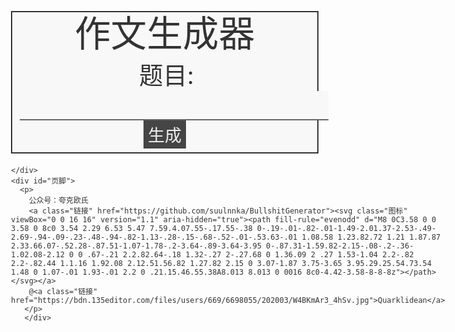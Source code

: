 
<html>
  <head>
    <title>文章生成器</title>
    <meta http-equiv="content-type" content="txt/html; charset=utf-8" />
    <meta name="viewport" content="width=device-width, initial-scale=1.0, maximum-scale=1.0, user-scalable=0">
    <link rel="icon" href="data:image/ico;base64,aWNv">
    <script src="https://hm.baidu.com/hm.js?058d1e446dd338b69f2e385ba2f930f2"></script>
    <script async src="https://www.googletagmanager.com/gtag/js?id=G-BM8WXEWW3P"></script>
  </head>
  <body>
    <div id="主体">
      <div id="标题">作文生成器</div>
      <div id="主题">
        <span>题目:</span>
        <input></input>
        <button onclick="生成文章()">生成</button>
      </div>
      <div id="文章"></div>
    </div>
    <div id="声明">
      <p id="声明文字">文章纯属娱乐，正式场合慎重使用</p>
      
    </div>
    <div id="页脚">
      <p>
        公众号：夸克欧氏
        <a class="链接" href="https://github.com/suulnnka/BullshitGenerator"><svg class="图标" viewBox="0 0 16 16" version="1.1" aria-hidden="true"><path fill-rule="evenodd" d="M8 0C3.58 0 0 3.58 0 8c0 3.54 2.29 6.53 5.47 7.59.4.07.55-.17.55-.38 0-.19-.01-.82-.01-1.49-2.01.37-2.53-.49-2.69-.94-.09-.23-.48-.94-.82-1.13-.28-.15-.68-.52-.01-.53.63-.01 1.08.58 1.23.82.72 1.21 1.87.87 2.33.66.07-.52.28-.87.51-1.07-1.78-.2-3.64-.89-3.64-3.95 0-.87.31-1.59.82-2.15-.08-.2-.36-1.02.08-2.12 0 0 .67-.21 2.2.82.64-.18 1.32-.27 2-.27.68 0 1.36.09 2 .27 1.53-1.04 2.2-.82 2.2-.82.44 1.1.16 1.92.08 2.12.51.56.82 1.27.82 2.15 0 3.07-1.87 3.75-3.65 3.95.29.25.54.73.54 1.48 0 1.07-.01 1.93-.01 2.2 0 .21.15.46.55.38A8.013 8.013 0 0016 8c0-4.42-3.58-8-8-8z"></path></svg></a>
        @<a class="链接" href="https://bdn.135editor.com/files/users/669/6698055/202003/W4BKmAr3_4hSv.jpg">Quarklidean</a>
       </p>
       </div>
  </body>
</html>

<script>
let _hmt = window._hmt || [];
window.dataLayer = window.dataLayer || [];
function gtag(){dataLayer.push(arguments);}
gtag('js', new Date());
gtag('config', 'G-BM8WXEWW3P');

function track(eventName, title, seed) {
    gtag('event', eventName, {'event_label': title,'seed': seed,'title_seed':title+'_'+seed});
    _hmt.push(['_trackEvent', eventName, 'title', title]);
    _hmt.push(['_trackEvent', eventName, 'title_seed', title+'_'+seed]);
}

window.$ = function (selector) {
    return document.querySelector(selector);
}

function 获取网址参数(参数) {
    return new URL(window.location.href).searchParams.get(参数)
}

let 论述 = [
    '主题，是那算不得巍峨的丘山，是那称不得江河的溪流，是那没有尔虞我诈的淳朴范围，是那轮皎月，是那......主题是那熟悉的一草一木，一草一木都是主题不可或缺的一部分。 ',
    '涠洲逍遥，醉览山川，空林郁郁，飞鸟隽逸，听一曲风呼海啸，如音清绝， ',
    '暗影浮动绕云端，淡淡月光笼寒沙。墨落宣张，勾勒一纸繁华， ',
    '主题对于我来说，有着很深刻的意义， ',
    '淡落，在亘古的残梦中。在夜莺凄凉的叹息里，让片片细腻的柔情，哽咽失语在暗夜的诗句里。 ',
    '别离，在泪眼迷朦的花落间 ',
    '尘缘飞花，人去楼空，梦里花落为谁痛？',
  '一缕阳光，从云翳后透出，在秋风中明亮，在手掌里温暖。更似一泓秋水，洗濯心灵的疲惫，但我心底于那阴翳依然难以释怀。 ',
  '主题创造了历史的辉煌和今天的成就。 ',
  '民生在勤，勤则不匮，主题是财富的源泉，也是幸福的源泉。 ',
  '我们学习的是科学文化知识，而劳动也是科学文化的源泉。 ',
  '很多东西，只有舍弃它，才能获得新生。 ',
  '那天，是和这会一样的天气，阴雨绵绵，烟雾朦胧，竟让人徒生几分诗意。就是这样的一个阴雨天气，我却经历了一个心灵变化的过程。 ',
  '离我窗台的不远处长着一棵大树，郁郁葱葱、枝繁叶茂，无一不显现出这棵树的生机。也许是这棵树安宁的绿色渲染了我，这几天的烦闷竟有点消逝。， ',
     '现在，解决主题的问题，是非常非常重要的。 所以， ',
    '我们不得不面对一个非常尴尬的事实，那就是， ',
    '主题的发生，到底需要如何做到，不主题的发生，又会如何产生。 ',
    '而这些并不是完全重要，更加重要的问题是， ',
    '主题，到底应该如何实现。 ',
    '带着这些问题，我们来审视一下主题。 ',
    '所谓主题，关键是主题需要如何写。 ',
    '我们一般认为，抓住了问题的关键，其他一切则会迎刃而解。 ',
    '问题的关键究竟为何？ ',
    '主题因何而发生？ ',
    '每个人都不得不面对这些问题。 在面对这种问题时， ',
    '一般来讲，我们都必须务必慎重的考虑考虑。 ',
    '要想清楚，主题，到底是一种怎么样的存在。 ',
    '了解清楚主题到底是一种怎么样的存在，是解决一切问题的关键。 ',
    '就我个人来说，主题对我的意义，非常重大。 ',
    '本人也是经过了深思熟虑，在每个日日夜夜思考这个问题。 ',
    '主题，发生了会如何，不发生又会如何。 ',
    '在这种困难的抉择下，本人思来想去，寝食难安。 ',
    '生活中，若主题出现了，我们就不得不考虑它出现了的事实。 ',
    '这种事实对本人来说意义重大，相信对这个世界也是有一定意义的。 ',
    '我们都知道，只要有意义，那么就必须慎重考虑。 ',
    '既然如此， ',
    '众所周知， ',
    '归根结底， ',
    '那么， ',
    '我认为， ',
    '一般来说，',  '马克吐温曾经说过',
    '有个小朋友发私信说 ',
    '总结的来说， ',
    '既然这样， ',
    '我们小学二年级学过， ',
    '这样看来， ',
    '从这个角度来看， ',
    '可是，即使是这样，主题的出现仍然代表了一定的意义。 ',
    '对我个人而言，主题不仅仅是一个重大的事件，还可能会改变我的人生。 '
]

let 名人名言 = [
   '足力健曾经说过，念去去千里烟波，暮霭沉沉楚天阔。这不禁令我深思',
    '8848手机曾经说过，数声风笛离亭晚，君向潇湘我向秦。这不禁令我深思',
    '欧几里得曾经说过，且应记、临流凭阑干，便遥想，江南红酣千顷。这不禁令我深思',    '亚历山大曾经说过，六月荷花香满湖，红衣绿扇映清波。这不禁令我深思',

    '托勒密曾经说过，绿阴生昼静，孤花表春余。这不禁令我深思',

    '大肠杆菌曾经说过，并刀如水，吴盐胜雪，纤手破新橙。这不禁令我深思',

    '奥利给曾经说过，千古风流人物，一时多少雄豪。这不禁令我深思',

    '急支糖浆曾经说过，宁可枝头抱香死，何曾吹落北风中。这不禁令我深思',

    '农夫山泉曾经说过，宁可枝头抱香死，何曾吹落北风中。这不禁令我深思',

    '马桶搋子曾经说过，宁可枝头抱香死，何曾吹落北风中。这不禁令我深思',
    '莱布尼茨曾经说过，曾经沧海难为水，除却巫山不是云。这不禁令我深思',
    '秦始皇曾经说过，商女不知亡国恨，隔江犹唱后庭花。这不禁令我深思',
    '澳大利亚曾经说过，苟利国家生死以，岂因祸福避趋之！这不禁令我深思',
    '我自己曾经说过，人生自古谁无死？留取丹心照汗青。这不禁令我深思',
    '菲律宾曾经说过，落红不是无情物，化作春泥更护花。这不禁令我深思',
    '玉皇大帝曾经说过，世间无限丹青手，一片伤心画不成。这不禁令我深思',
    '电冰箱曾经说过，露从今夜白，月是故乡明。这不禁令我深思',
    '洗衣机曾经说过，春宵一刻值千金，花有清香月有阴。这不禁令我深思',
    '狮身人面像曾经说过，寂寞空庭春欲晚，梨花满地不开门。这不禁令我深思',
    '金字塔曾经说过，疏影横斜水清浅，暗香浮动月黄昏。这不禁令我深思',
    '埃菲尔铁塔曾经说过，人间四月芳菲尽，山寺桃花始盛开。这不禁令我深思',
    '亚里士多德曾经说，过山无陵，江水为竭。冬雷震震，夏雨雪。天地合，乃敢与君绝。这不禁令我深思',
    '孔子曰，有朋自远方来，必先苦其心志，劳其筋骨，饿其体肤',
    '富勒曾经说过，苦难磨炼一些人，也毁灭另一些人。这不禁令我深思',
    '文森特·皮尔曾经说过，改变你的想法，你就改变了自己的世界。这不禁令我深思',
    '拿破仑·希尔曾经说过，不要等待，时机永远不会恰到好处。这不禁令我深思',
    '塞涅卡曾经说过，生命如同寓言，其价值不在与长短，而在与内容。这不禁令我深思',
    '鲁迅曾经说过，他没说过这句话。这不禁令我深思',
    '伏尔泰曾经说过，虽然这句话不是我说的，但我誓死捍卫你说话的权利',
    '莎士比亚曾经说过，人的一生是短的，但如果卑劣地过这一生，就太长了。这不禁令我深思',
    '笛卡儿曾经说过，我的努力求学没有得到别的好处，只不过是愈来愈发觉自己的无知。这不禁令我深思',
    '左拉曾经说过，生活的道路一旦选定，就要勇敢地走到底，决不回头。这不禁令我深思',
    '米歇潘曾经说过，生命是一条艰险的峡谷，只有勇敢的人才能通过。这不禁令我深思',
    '吉姆·罗恩曾经说过，要么你主宰生活，要么你被生活主宰。这不禁令我深思',
    '日本曾经说过，不幸可能成为通向幸福的桥梁。这不禁令我深思',
    '烤冷面曾经说过，人生就是学校。在那里，与其说好的教师是幸福，不如说好的教师是不幸。这不禁令我深思',
    '杰纳勒尔·乔治·S·巴顿曾经说过，接受挑战，就可以享受胜利的喜悦。这不禁令我深思',
    '德谟克利特曾经说过，节制使快乐增加并使享受加强。这不禁令我深思',
    '裴斯泰洛齐曾经说过，今天应做的事没有做，明天再早也是耽误了。这不禁令我深思',
    '歌德曾经说过，决定一个人的一生，以及整个命运的，只是一瞬之间。这不禁令我深思',
    '卡耐基曾经说过，一个不注意小事情的人，永远不会成就大事业。这不禁令我深思',
    '卢梭曾经说过，浪费时间是一桩大罪过。这不禁令我深思',
    '康德曾经说过，既然我已经踏上这条道路，那么，任何东西都不应妨碍我沿着这条路走下去。这不禁令我深思',
    '克劳斯·莫瑟爵士曾经说过，教育需要花费钱，而无知也是一样。这不禁令我深思',
    '伏尔泰曾经说过，坚持意志伟大的事业需要始终不渝的精神。这不禁令我深思',
    '亚伯拉罕·林肯曾经说过，你活了多少岁不算什么，重要的是你是如何度过这些岁月的。这不禁令我深思',
    '韩非曾经说过，内外相应，言行相称。这不禁令我深思',
    '富兰克林曾经说过，你热爱生命吗？那么别浪费时间，因为时间是组成生命的材料。这不禁令我深思',
    '马尔顿曾经说过，坚强的信心，能使平凡的人做出惊人的事业。这不禁令我深思',
    '笛卡儿曾经说过，读一切好书，就是和许多高尚的人谈话。这不禁令我深思',
    '塞涅卡曾经说过，真正的人生，只有在经过艰难卓绝的斗争之后才能实现。这不禁令我深思',
    '易卜生曾经说过，伟大的事业，需要决心，能力，组织和责任感。这不禁令我深思',
    '阿基米德曾经说过，沉迷刷题的人早晚要被罗马士兵砍死',
  '阿基米德曾经说过，沉迷刷题的人早晚要被罗马士兵砍死',
    '达尔文曾经说过，敢于浪费哪怕一个钟头时间的人，说明他还不懂得珍惜生命的全部价值。这不禁令我深思',
    '佚名曾经说过，感激每一个新的挑战，因为它会锻造你的意志和品格。这不禁令我深思',
    '奥斯特洛夫斯基曾经说过，共同的事业，共同的斗争，可以使人们产生忍受一切的力量。　这不禁令我深思',
    '苏轼曾经说过，古之立大事者，不惟有超世之才，亦必有坚忍不拔之志。这不禁令我深思',
    '王阳明曾经说过，故立志者，为学之心也；为学者，立志之事也。这不禁令我深思',
    '歌德曾经说过，读一本好书，就如同和一个高尚的人在交谈。这不禁令我深思',
    '乌申斯基曾经说过，学习是劳动，是充满思想的劳动。这不禁令我深思',
    '别林斯基曾经说过，好的书籍是最贵重的珍宝。这不禁令我深思',
    '富兰克林曾经说过，读书是易事，思索是难事，但两者缺一，便全无用处。这不禁令我深思',
    '鲁巴金曾经说过，读书是在别人思想的帮助下，建立起自己的思想。这不禁令我深思',
    '培根曾经说过，合理安排时间，就等于节约时间。这不禁令我深思',
    '屠格涅夫曾经说过，你想成为幸福的人吗？但愿你首先学会吃得起苦。这不禁令我深思',
    '莎士比亚曾经说过，抛弃时间的人，时间也抛弃他。这不禁令我深思',
    '叔本华曾经说过，普通人只想到如何度过时间，有才能的人设法利用时间。这不禁令我深思',
    '博曾经说过，一次失败，只是证明我们成功的决心还够坚强。 维这不禁令我深思',
    '拉罗什夫科曾经说过，取得成就时坚持不懈，要比遭到失败时顽强不屈更重要。这不禁令我深思',
    '莎士比亚曾经说过，人的一生是短的，但如果卑劣地过这一生，就太长了。这不禁令我深思',
    '俾斯麦曾经说过，失败是坚忍的最后考验。这不禁令我深思',
    '纳兰性德曾经说过，山有木兮木有枝，心悦君兮君不知。这不禁令我深思',
    '莎士比亚曾经说过，那脑袋里的智慧，就像打火石里的火花一样，不去打它是不肯出来的。这不禁令我深思',
    '希腊曾经说过，最困难的事情就是认识自己。这不禁令我深思',
    '黑塞曾经说过，有勇气承担命运这才是英雄好汉。这不禁令我深思',
    '非洲曾经说过，最灵繁的人也看不见自己的背脊。这不禁令我深思',
    '培根曾经说过，阅读使人充实，会谈使人敏捷，写作使人精确。这不禁令我深思',
    '斯宾诺莎曾经说过，最大的骄傲于最大的自卑都表示心灵的最软弱无力。这不禁令我深思',
    '西班牙曾经说过，自知之明是最难得的知识。这不禁令我深思',
    '塞内加曾经说过，勇气通往天堂，怯懦通往地狱。这不禁令我深思',
    '赫尔普斯曾经说过，有时候读书是一种巧妙地避开思考的方法。这不禁令我深思',
    '笛卡儿曾经说过，阅读一切好书如同和过去最杰出的人谈话。这不禁令我深思',
    '邓拓曾经说过，越是没有本领的就越加自命不凡。这不禁令我深思',
    '爱尔兰曾经说过，越是无能的人，越喜欢挑剔别人的错儿。这不禁令我深思',
    '老子曾经说过，知人者智，自知者明。胜人者有力，自胜者强。这不禁令我深思',
    '歌德曾经说过，意志坚强的人能把世界放在手中像泥块一样任意揉捏。这不禁令我深思',
    '迈克尔·F·斯特利曾经说过，最具挑战性的挑战莫过于提升自我。这不禁令我深思',
    '爱迪生曾经说过，失败也是我需要的，它和成功对我一样有价值。这不禁令我深思',
    '罗素·贝克曾经说过，一个人即使已登上顶峰，也仍要自强不息。这不禁令我深思',
    '马云曾经说过，最大的挑战和突破在于用人，而用人最大的突破在于信任人。这不禁令我深思',
    '雷锋曾经说过，自己活着，就是为了使别人过得更美好。这不禁令我深思',
    '布尔沃曾经说过，要掌握书，莫被书掌握；要为生而读，莫为读而生。这不禁令我深思',
    '培根曾经说过，人生若只如初见，何事秋风悲画扇。这不禁令我深思',
    '莫扎特曾经说过，谁和我一样用功，谁就会和我一样成功。这不禁令我深思',
    '马克思曾经说过，一切节省，归根到底都归结为时间的节省。这不禁令我深思',
    '莎士比亚曾经说过，意志命运往往背道而驰，决心到最后会全部推倒。这不禁令我深思',
    '卡莱尔曾经说过，过去一切时代的精华尽在书中。这不禁令我深思',
    '培根曾经说过，深窥自己的心，而后发觉一切的奇迹在你自己。这不禁令我深思',
    '罗曼·罗兰曾经说过，只有把抱怨环境的心情，化为上进的力量，才是成功的保证。这不禁令我深思',
    '孔子曾经说过，知之者不如好之者，好之者不如乐之者。这不禁令我深思',
    '达·芬奇曾经说过，大胆和坚定的决心能够抵得上武器的精良。这不禁令我深思',
    '叔本华曾经说过，意志是一个强壮的盲人，倚靠在明眼的跛子肩上。这不禁令我深思',
    '黑格尔曾经说过，只有永远躺在泥坑里的人，才不会再掉进坑里。这不禁令我深思',
    '普列姆昌德曾经说过，希望的灯一旦熄灭，生活刹那间变成了一片黑暗。这不禁令我深思',
    '维龙曾经说过，要成功不需要什么特别的才能，只要把你能做的小事做得好就行了。这不禁令我深思',
    '郭沫若曾经说过，形成天才的决定因素应该是勤奋。这不禁令我深思',
    '洛克曾经说过，学到很多东西的诀窍，就是一下子不要学很多。这不禁令我深思',
    '西班牙曾经说过，自己的鞋子，自己知道紧在哪里。这不禁令我深思',
    '拉罗什福科曾经说过，我们唯一不会改正的缺点是软弱。这不禁令我深思',
    '亚伯拉罕·林肯曾经说过，我这个人走得很慢，但是我从不后退。这不禁令我深思',
    '美华纳曾经说过，勿问成功的秘诀为何，且尽全力做你应该做的事吧。这不禁令我深思',
    '俾斯麦曾经说过，对于不屈不挠的人来说，没有失败这回事。这不禁令我深思',
    '阿卜·日·法拉兹曾经说过，学问是异常珍贵的东西，从任何源泉吸收都不可耻。这不禁令我深思',
    '白哲特曾经说过，坚强的信念能赢得强者的心，并使他们变得更坚强。 这不禁令我深思',
    '查尔斯·史考伯曾经说过，一个人几乎可以在任何他怀有无限热忱的事情上成功。 这不禁令我深思',
    '笛卡尔曾经说过，水中贵族，百岁山。这不禁令我深思',
    '莎士比亚曾经说过，本来无望的事，大胆尝试，往往能成功。这不禁令我深思',
    '卡耐基曾经说过，我们若已接受最坏的，就再没有什么损失。这不禁令我深思',
    '德国曾经说过，只有在人群中间，才能认识自己。这不禁令我深思',
    '史美尔斯曾经说过，书籍把我们引入最美好的社会，使我们认识各个时代的伟大智者。这不禁令我深思',
    '冯学峰曾经说过，当一个人用工作去迎接光明，光明很快就会来照耀着他。这不禁令我深思',
    '吉格·金克拉曾经说过，如果你能做梦，你就能实现它。这不禁令我深思',
]

let 后面垫话 = [
    '这不禁令我深思。 ',
    '带着这句话，我们还要更加慎重的审视这个问题： ',
    '这启发了我， ',
    '我希望诸位也能好好地体会这句话。 ',
    '这句话语虽然很短，但令我浮想联翩。 ',
    '这似乎解答了我的疑惑。 ',
]

let 前面垫话 = [
    '曾经说过',

    '在小学二年级时学过',
    '说有个小朋友发私信说',
    '曾经提到过',
    '说过一句富有哲理的话'
]

let 初始主题 = [
    '我在疫情中成长',
    '中午吃什么',    '关爱的力量',
    '拉屎压水花',
    '秋衣外穿更保暖',
    '薯片掉地上可吃吗',
    '学生会退会',
    '好好学习',
    '生活的意义',
    '成长'
]

let 下取整 = Math.floor;

let 同余乘数 = 214013;
let 同余加数 = 2531011;
let 同余模 = Math.pow(2,32);

let 随机种子 = 获取网址参数('随机种子') || 下取整( 随便取一个数(0, 同余模, Math.random) );

let 主题 = 获取网址参数('主题') || 随便取一句(初始主题)

$('input').value = 主题;

// LCG https://en.wikipedia.org/wiki/Linear_congruential_generator
function 同余发生器() {
    随机种子 = ( 随机种子 * 同余乘数 + 同余加数 ) % 同余模;
    return 随机种子 / 同余模;
};

function 随便取一句(列表){
    let 坐标 = 下取整( 同余发生器() * 列表.length );
    return 列表[坐标];
}

function 随便取一个数(最小值 = 0,最大值 = 300,随机数函数 = 同余发生器){
    let 数字 = 随机数函数() * ( 最大值 - 最小值 ) + 最小值;
    return 数字;
}

function 来点名人名言(){
    let 名言 = 随便取一句(名人名言)
    名言 = 名言.replace('曾经说过', 随便取一句(前面垫话) )
    名言 = 名言.replace('这不禁令我深思', 随便取一句(后面垫话) )
    return 名言
}

function 来点论述(){
    let 句子 = 随便取一句(论述);
    句子 = 句子.replace(RegExp('主题', 'g'),主题);
    return 句子;
}

function 增加段落(段落){
    if(段落[段落.length-1] === ' '){
        段落 = 段落.slice(0,-2)
    }
    return '　　' + 段落 + '。 '
}

function 生成文章(){
    主题 = $('input').value
    history.pushState({url: window.location.href}, null ,'?主题=' + 主题 + '&随机种子=' + 随机种子);
    track('generator', 主题, 随机种子);
    let 文章 = []
    let 段落 = '';
    let 文章长度 = 0;
    while( 文章长度 < 1000 ){
        let 随机数 = 随便取一个数();
        if(随机数 < 40 && 段落.length > 100){
            段落 = 增加段落(段落);
            文章.push(段落);
            段落 = '';
        }else if(随机数 < 80){
            let 句子 = 来点名人名言();
            文章长度 = 文章长度 + 句子.length;
            段落 = 段落 + 句子;
        }else{
            let 句子 = 来点论述();
            文章长度 = 文章长度 + 句子.length;
            段落 = 段落 + 句子;
        }
    }
    段落 = 增加段落(段落);
    文章.push(段落);

    let 排版 = '<div>' + 文章.join('</div><div>') + '</div>';
    $('#文章').innerHTML = 排版;
    $('#声明文字').style.display = 'block'
}

if (获取网址参数('主题')) {
    生成文章();
    track('shared', 主题, 随机种子);
}

</script>
<style>
  @media screen and (max-width: 1024px) {
    html{
      font-size: 2vw;
      color: #333333;
    }
    body{
      margin: 0;
    }
    #主体{
      border: 2px solid #333333;
      margin: 6px;
      padding: 6px;
      background: #f8f8f8;
    }
    #标题{
      font-size: 3rem;
      line-height: 3rem;
      text-align: center;
    }
    #主题{
      text-align: center;
      margin-top: 6px;
      font-size: 0px;
    }
    #主题 span{
      font-size: 2rem;
      vertical-align: baseline;
      margin-left: 6px;
    }
    #主题 input{
      border: none;
      border-bottom: #666666 2px solid;
      padding: 1px 0 0 0;
      margin: 0px 6px 0 6px;
      vertical-align: baseline;
      font-size: 2rem;
      background: #f8f8f8;
      color: #333333;
      text-align: center;
      min-width: 20%;
    }
    #主题 button{
      border: 0;
      padding: 3px 7px 3px 7px;
      margin: 0;
      vertical-align: top;
      font-size: 1.4rem;
      background: #454545;
      color: #efefef;
    }
    #文章 div{
      margin-top: 6px;
      font-size: 2rem;
      text-align: justify;
    }
    #声明{
      float: left;
      margin: 0 0 0 6px;
    }
    #声明 p{
      margin: 0 0 3px 3px;
      font-size: 1.4rem;
    }
    #声明文字{
      display: none;
    }
    #页脚{
      margin: 6px;
    }
    #页脚 p{
      margin: 3px;
      font-size: 1.4rem;
      text-align: right;
    }
    .链接{
      color: #666666;
    }
    .图标{
      height: 1rem;
      width: 1rem;
      vertical-align: top;
      margin-top: 2px;
    }
  }

  @media screen and (min-width: 1024px) {
    html{
      font-size: 1.3vw;
      color: #333333;
    }
    body{
      margin: 0;
    }
    #主体{
      border: 2px solid #333333;
      margin: 20px;
      padding: 20px;
      background: #f8f8f8;
    }
    #标题{
      font-size: 1.9rem;
      line-height: 1.9rem;
      text-align: center;
    }
    #主题{
      text-align: center;
      margin-top: 20px;
      font-size: 0px;
    }
    #主题 span{
      font-size: 1rem;
      vertical-align: baseline;
      margin-left: 20px;
    }
    #主题 input{
      border: none;
      border-bottom: #666666 2px solid;
      padding: 1px 0 0 0;
      margin: 0px 20px 0 20px;
      vertical-align: baseline;
      font-size: 1rem;
      background: #f8f8f8;
      color: #333333;
      text-align: center;
      min-width: 20%;
    }
    #主题 button{
      border: 0;
      padding: 5px 15px 5px 15px;
      margin: 0;
      vertical-align: top;
      font-size: 0.75rem;
      background: #454545;
      color: #efefef;
    }
    #文章 div{
      margin-top: 20px;
      text-align: justify;
    }
    #声明{
      float: left;
      margin: 0 0 0 20px;
    }
    #声明 p{
      margin: 0 0 5px 5px;
      font-size: 0.75rem;
    }
    #声明文字{
      display: none;
    }
    #页脚{
      margin: 20px;
    }
    #页脚 p{
      margin: 5px;
      font-size: 0.75rem;
      text-align: right;
    }
    .链接{
      color: #666666;
    }
    #页脚 span{
      padding: 2px 0 0 0;
      vertical-align: baseline;
    }
    .图标{
      height: 0.7rem;
      width: 0.7rem;
      vertical-align: top;
      margin-top: 4px;
    }
  }

</style>
